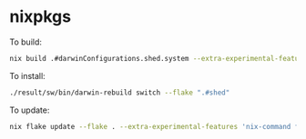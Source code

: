 # nixpkgs

To build:

```bash
nix build .#darwinConfigurations.shed.system --extra-experimental-features 'nix-command flakes'
```

To install:

```bash
./result/sw/bin/darwin-rebuild switch --flake ".#shed"
```

To update:
```bash
nix flake update --flake . --extra-experimental-features 'nix-command flakes'
```
